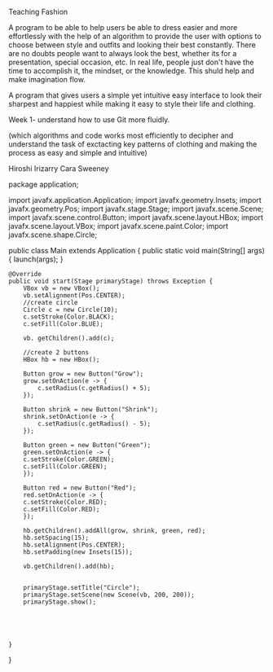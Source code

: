 Teaching Fashion

A program to be able to help users be able to dress easier and more effortlessly with the help of an algorithm
to provide the user with options to choose between style and outfits and looking their best constantly. 
There are no doubts people want to always look the best, whether its for a presentation, special occasion, etc. 
In real life, people just don't have the time to accomplish it, the mindset, or the knowledge. This shuld help and make imagination flow.

A program that gives users a simple yet intuitive easy interface to look their sharpest and happiest while making it easy to style their life and clothing.

Week 1- understand how to use Git more fluidly.

(which algorithms and code works most efficiently to decipher and understand the task of exctacting key patterns of clothing and making
the process as easy and simple and intuitive)






Hiroshi Irizarry
Cara Sweeney



package application;
	
import javafx.application.Application;
import javafx.geometry.Insets;
import javafx.geometry.Pos;
import javafx.stage.Stage;
import javafx.scene.Scene;
import javafx.scene.control.Button;
import javafx.scene.layout.HBox;
import javafx.scene.layout.VBox;
import javafx.scene.paint.Color;
import javafx.scene.shape.Circle;


public class Main extends Application {
	public static void main(String[] args) {
		launch(args);
	}
	
	@Override
	public void start(Stage primaryStage) throws Exception {
		VBox vb = new VBox();
		vb.setAlignment(Pos.CENTER);
		//create circle
		Circle c = new Circle(10);
		c.setStroke(Color.BLACK);
		c.setFill(Color.BLUE);
		
		vb. getChildren().add(c);
		
		//create 2 buttons
		HBox hb = new HBox();
		
		Button grow = new Button("Grow");
		grow.setOnAction(e -> {
			c.setRadius(c.getRadius() + 5);
		});
		
		Button shrink = new Button("Shrink");
		shrink.setOnAction(e -> {
			c.setRadius(c.getRadius() - 5);
		});
		
		Button green = new Button("Green");
		green.setOnAction(e -> {
		c.setStroke(Color.GREEN);
		c.setFill(Color.GREEN);
		});
		
		Button red = new Button("Red");
		red.setOnAction(e -> {
		c.setStroke(Color.RED);
		c.setFill(Color.RED);
		});
		
		hb.getChildren().addAll(grow, shrink, green, red);
		hb.setSpacing(15);
		hb.setAlignment(Pos.CENTER);
		hb.setPadding(new Insets(15));
		
		vb.getChildren().add(hb);
		
		
		primaryStage.setTitle("Circle");
		primaryStage.setScene(new Scene(vb, 200, 200));
		primaryStage.show();
		
		
		
		
		
	}
	
}
